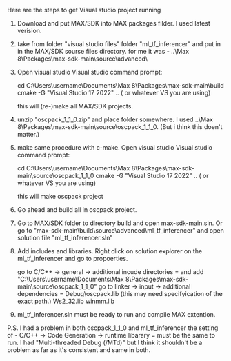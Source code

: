 Here are the steps to get Visual studio project running 

1. Download and put MAX/SDK into MAX packages filder. 
	I used latest verision. 

2. take from folder "visual studio files" folder "ml_tf_inferencer" and put in in the MAX/SDK sourse files directory. for me it was - ..\Max 8\Packages\max-sdk-main\source\advanced\

3. Open visual studio Visual studio command prompt:

	cd C:\Users\username\Documents\Max 8\Packages\max-sdk-main\build
	cmake -G "Visual Studio 17 2022" ..   ( or whatever VS you are using)

	this will (re-)make all MAX/SDK projects. 

4. unzip "oscpack_1_1_0.zip" and place folder somewhere. 
	I used ..\Max 8\Packages\max-sdk-main\source\oscpack_1_1_0. 	(But i think this doen't matter.)

5. make same procedure with c-make. Open visual studio Visual studio command prompt:

	cd C:\Users\username\Documents\Max 8\Packages\max-sdk-main\source\oscpack_1_1_0
	cmake -G "Visual Studio 17 2022" ..   ( or whatever VS you are using)

	this will make oscpack project

6. Go ahead and build all in oscpack project.

7. Go to MAX/SDK folder to directory build and open max-sdk-main.sln. Or go to "max-sdk-main\build\source\advanced\ml_tf_inferencer" and open solution file "ml_tf_inferencer.sln"

8. Add includes and libraries. Right click on solution explorer on the ml_tf_inferencer and go to propoerties.

	go to C/C++ -> general -> additional incude directories =  and add "C:\Users\username\Documents\Max 8\Packages\max-sdk-main\source\oscpack_1_1_0"
	go to linker -> input -> additional dependencies = Debug\oscpack.lib	(this may need specifyication of the exact path.)
						Ws2_32.lib
						winmm.lib 

9. ml_tf_inferencer.sln must be ready to run and compile MAX extention.

P.S. I had a problem 
	in both oscpack_1_1_0 and ml_tf_inferencer the setting of - C/C++ -> Code Generation -> runtime libarary = must be the same to run.
	I had "Multi-threaded Debug (/MTd)" but I think it shouldn't be a problem as far as it's consistent and same in both. 




